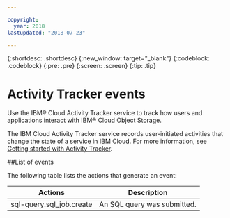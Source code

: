 ```yaml
---

copyright:
  year: 2018
lastupdated: "2018-07-23"

---
```


{:shortdesc: .shortdesc}
{:new_window: target="_blank"}
{:codeblock: .codeblock}
{:pre: .pre}
{:screen: .screen}
{:tip: .tip}



# Activity Tracker events

Use the IBM® Cloud Activity Tracker service to track how users and applications interact with IBM® Cloud Object Storage.

The IBM Cloud Activity Tracker service records user-initiated activities that change the state of a service in IBM Cloud. 
For more information, see [Getting started with Activity Tracker](https://console.bluemix.net/docs/services/cloud-activity-tracker/index.html#getting-started-with-cla).

##List of events

The following table lists the actions that generate an event:

Actions  |	Description
--- | ---
sql-query.sql_job.create | 	An SQL query was submitted.
